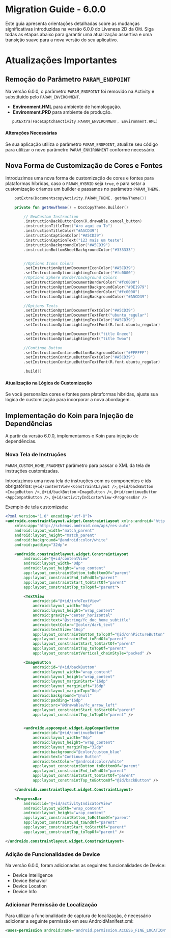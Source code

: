 # Migration Guide - 6.0.0

Este guia apresenta orientações detalhadas sobre as mudanças significativas introduzidas na versão 6.0.0 do Liveness 2D da Oiti. Siga todas as etapas abaixo para garantir uma atualização assertiva e uma transição suave para a nova versão do seu aplicativo.

# Atualizações Importantes

## Remoção do Parâmetro `PARAM_ENDPOINT`

Na versão 6.0.0, o parâmetro `PARAM_ENDPOINT` foi removido na Activity e substituído pelo `PARAM_ENVIRONMENT`.

- **Environment.HML** para ambiente de homologação.
- **Environment.PRD** para ambiente de produção.

```kotlin
   putExtra(FaceCaptchaActivity.PARAM_ENVIRONMENT, Environment.HML)
```

#### Alterações Necessárias

Se sua aplicação utiliza o parâmetro `PARAM_ENDPOINT`, atualize seu código para utilizar o novo parâmetro `PARAM_ENVIRONMENT` conforme necessário.

## Nova Forma de Customização de Cores e Fontes

Introduzimos uma nova forma de customização de cores e fontes para plataformas híbridas, caso o `PARAM_HYBRID` seja `true`, e para setar a customização criamos um builder e passamos no parâmetro `PARAM_THEME`.

```kotlin
    putExtra(DocumentscopyActivity.PARAM_THEME, getNewTheme())
```

```kotlin
    private fun getNewTheme() = DocCopyTheme.Builder()

        // NewCustom Instruction
        .instructionBackButtonIcon(R.drawable.cancel_button)
        .instructionTitleText("Aro aqui eu To")
        .instructionTitleColor("#A5CD39")
        .instructionCaptionColor("#A5CD39")
        .instructionCaptionText("123 mais um teste")
        .instructionBackgroundColor("#A5CD39")
        .instructionBottomSheetBackgroundColor("#333333")


        //Options Icons Colors
        .setInstructionOptionDocumentIconColor("#A5CD39")
        .setInstructionOptionLightingIconColor("#fc0000")
        //Options Sphere Border/background Colors
        .setInstructionOptionDocumentBorderColor("#fc0000")
        .setInstructionOptionDocumentBackgroundColor("#0E1979")
        .setInstructionOptionLightingBorderColor("#fc0000")
        .setInstructionOptionLightingBackgroundColor("#A5CD39")

        //Options Texts
        .setInstructionOptionDocumentTextColor("#A5CD39")
        .setInstructionOptionDocumentTextFont("ubuntu_regular")
        .setInstructionOptionLightingTextColor("#A5CD39")
        .setInstructionOptionLightingTextFont(R.font.ubuntu_regular)

        .setInstructionOptionDocumentText("title Oneee")
        .setInstructionOptionLightingText("title Twoo")

        //Continue Button
        .setInstructionContinueButtonBackgroundColor("#FFFFFF")
        .setInstructionContinueButtonTextColor("#A5CD39")
        .setInstructionContinueButtonTextFont(R.font.ubuntu_regular)

        .build()
```

#### Atualização na Lógica de Customização

Se você personaliza cores e fontes para plataformas híbridas, ajuste sua lógica de customização para incorporar a nova abordagem.

## Implementação do Koin para Injeção de Dependências

A partir da versão 6.0.0, implementamos o Koin para injeção de dependências.

### Nova Tela de Instruções

`PARAM_CUSTOM_HOME_FRAGMENT` parâmetro para passar o XML da tela de instruções customizadas.

Introduzimos uma nova tela de instruções com os componentes e ids obrigatórios:
`@+id/contentView` `<ConstraintLayout />`, `@+id/backButton` `<ImageButton />`, `@+id/backButton` `<ImageButton />`, `@+id/continueButton` `<AppCompatButton />,` `@+id/activityIndicatorView` `<ProgressBar />`

Exemplo de tela customizada:

```xml
<?xml version="1.0" encoding="utf-8"?>
<androidx.constraintlayout.widget.ConstraintLayout xmlns:android="http://schemas.android.com/apk/res/android"
    xmlns:app="http://schemas.android.com/apk/res-auto"
    android:layout_width="match_parent"
    android:layout_height="match_parent"
    android:background="@android:color/white"
    android:padding="32dp">

    <androidx.constraintlayout.widget.ConstraintLayout
        android:id="@+id/contentView"
        android:layout_width="0dp"
        android:layout_height="wrap_content"
        app:layout_constraintBottom_toBottomOf="parent"
        app:layout_constraintEnd_toEndOf="parent"
        app:layout_constraintStart_toStartOf="parent"
        app:layout_constraintTop_toTopOf="parent">

        <TextView
            android:id="@+id/infoTextView"
            android:layout_width="0dp"
            android:layout_height="wrap_content"
            android:gravity="center_horizontal"
            android:text="@string/fc_doc_home_subtitle"
            android:textColor="@color/dark_text"
            android:textSize="16sp"
            app:layout_constraintBottom_toTopOf="@id/cnhPictureButton"
            app:layout_constraintEnd_toEndOf="parent"
            app:layout_constraintStart_toStartOf="parent"
            app:layout_constraintTop_toTopOf="parent"
            app:layout_constraintVertical_chainStyle="packed" />

        <ImageButton
            android:id="@+id/backButton"
            android:layout_width="wrap_content"
            android:layout_height="wrap_content"
            android:layout_marginStart="16dp"
            android:layout_marginLeft="16dp"
            android:layout_marginTop="8dp"
            android:background="@null"
            android:padding="16dp"
            android:src="@drawable/fc_arrow_left"
            app:layout_constraintStart_toStartOf="parent"
            app:layout_constraintTop_toTopOf="parent" />


        <androidx.appcompat.widget.AppCompatButton
            android:id="@+id/continueButton"
            android:layout_width="0dp"
            android:layout_height="wrap_content"
            android:layout_marginTop="32dp"
            android:background="@color/custom_blue"
            android:text="Continue Button"
            android:textColor="@android:color/white"
            app:layout_constraintBottom_toBottomOf="parent"
            app:layout_constraintEnd_toEndOf="parent"
            app:layout_constraintStart_toStartOf="parent"
            app:layout_constraintTop_toBottomOf="@id/backButton" />

    </androidx.constraintlayout.widget.ConstraintLayout>

    <ProgressBar
        android:id="@+id/activityIndicatorView"
        android:layout_width="wrap_content"
        android:layout_height="wrap_content"
        app:layout_constraintBottom_toBottomOf="parent"
        app:layout_constraintEnd_toEndOf="parent"
        app:layout_constraintStart_toStartOf="parent"
        app:layout_constraintTop_toTopOf="parent" />

</androidx.constraintlayout.widget.ConstraintLayout>
```

### Adição de Funcionalidades de Device

Na versão 6.0.0, foram adicionadas as seguintes funcionalidades de Device:

- Device Intelligence
- Device Behavior
- Device Location
- Device Info

### Adicionar Permissão de Localização

Para utilizar a funcionalidade de captura de localização, é necessário adicionar a seguinte permissão em seu AndroidManifest.xml:

```xml
<uses-permission android:name="android.permission.ACCESS_FINE_LOCATION" />
```
